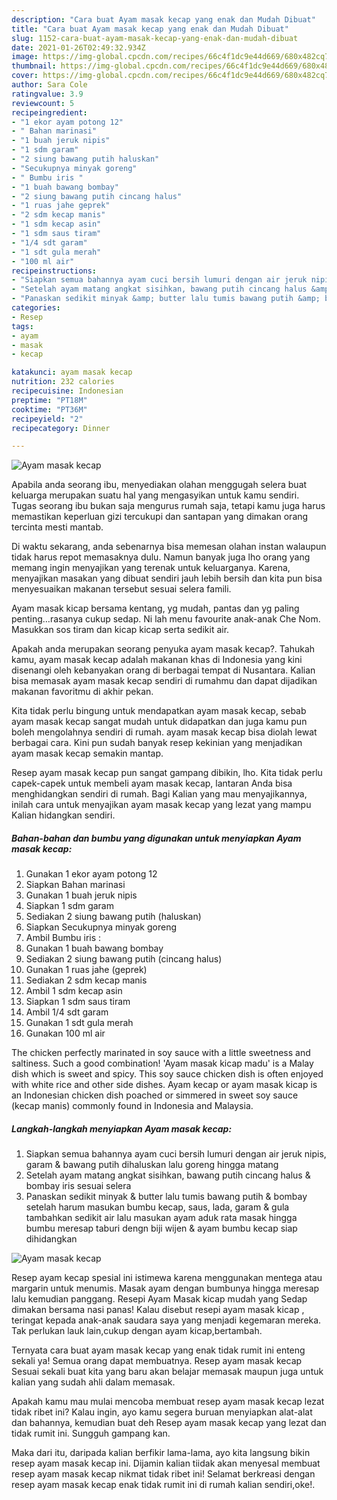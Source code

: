 ```yaml
---
description: "Cara buat Ayam masak kecap yang enak dan Mudah Dibuat"
title: "Cara buat Ayam masak kecap yang enak dan Mudah Dibuat"
slug: 1152-cara-buat-ayam-masak-kecap-yang-enak-dan-mudah-dibuat
date: 2021-01-26T02:49:32.934Z
image: https://img-global.cpcdn.com/recipes/66c4f1dc9e44d669/680x482cq70/ayam-masak-kecap-foto-resep-utama.jpg
thumbnail: https://img-global.cpcdn.com/recipes/66c4f1dc9e44d669/680x482cq70/ayam-masak-kecap-foto-resep-utama.jpg
cover: https://img-global.cpcdn.com/recipes/66c4f1dc9e44d669/680x482cq70/ayam-masak-kecap-foto-resep-utama.jpg
author: Sara Cole
ratingvalue: 3.9
reviewcount: 5
recipeingredient:
- "1 ekor ayam potong 12"
- " Bahan marinasi"
- "1 buah jeruk nipis"
- "1 sdm garam"
- "2 siung bawang putih haluskan"
- "Secukupnya minyak goreng"
- " Bumbu iris "
- "1 buah bawang bombay"
- "2 siung bawang putih cincang halus"
- "1 ruas jahe geprek"
- "2 sdm kecap manis"
- "1 sdm kecap asin"
- "1 sdm saus tiram"
- "1/4 sdt garam"
- "1 sdt gula merah"
- "100 ml air"
recipeinstructions:
- "Siapkan semua bahannya ayam cuci bersih lumuri dengan air jeruk nipis, garam &amp; bawang putih dihaluskan lalu goreng hingga matang"
- "Setelah ayam matang angkat sisihkan, bawang putih cincang halus &amp; bombay iris sesuai selera"
- "Panaskan sedikit minyak &amp; butter lalu tumis bawang putih &amp; bombay setelah harum masukan bumbu kecap, saus, lada, garam &amp; gula tambahkan sedikit air lalu masukan ayam aduk rata masak hingga bumbu meresap taburi dengn biji wijen &amp; ayam bumbu kecap siap dihidangkan"
categories:
- Resep
tags:
- ayam
- masak
- kecap

katakunci: ayam masak kecap 
nutrition: 232 calories
recipecuisine: Indonesian
preptime: "PT18M"
cooktime: "PT36M"
recipeyield: "2"
recipecategory: Dinner

---
```



![Ayam masak kecap](https://img-global.cpcdn.com/recipes/66c4f1dc9e44d669/680x482cq70/ayam-masak-kecap-foto-resep-utama.jpg)

Apabila anda seorang ibu, menyediakan olahan menggugah selera buat keluarga merupakan suatu hal yang mengasyikan untuk kamu sendiri. Tugas seorang ibu bukan saja mengurus rumah saja, tetapi kamu juga harus memastikan keperluan gizi tercukupi dan santapan yang dimakan orang tercinta mesti mantab.

Di waktu  sekarang, anda sebenarnya bisa memesan olahan instan walaupun tidak harus repot memasaknya dulu. Namun banyak juga lho orang yang memang ingin menyajikan yang terenak untuk keluarganya. Karena, menyajikan masakan yang dibuat sendiri jauh lebih bersih dan kita pun bisa menyesuaikan makanan tersebut sesuai selera famili. 

Ayam masak kicap bersama kentang, yg mudah, pantas dan yg paling penting…rasanya cukup sedap. Ni lah menu favourite anak-anak Che Nom. Masukkan sos tiram dan kicap kicap serta sedikit air.

Apakah anda merupakan seorang penyuka ayam masak kecap?. Tahukah kamu, ayam masak kecap adalah makanan khas di Indonesia yang kini disenangi oleh kebanyakan orang di berbagai tempat di Nusantara. Kalian bisa memasak ayam masak kecap sendiri di rumahmu dan dapat dijadikan makanan favoritmu di akhir pekan.

Kita tidak perlu bingung untuk mendapatkan ayam masak kecap, sebab ayam masak kecap sangat mudah untuk didapatkan dan juga kamu pun boleh mengolahnya sendiri di rumah. ayam masak kecap bisa diolah lewat berbagai cara. Kini pun sudah banyak resep kekinian yang menjadikan ayam masak kecap semakin mantap.

Resep ayam masak kecap pun sangat gampang dibikin, lho. Kita tidak perlu capek-capek untuk membeli ayam masak kecap, lantaran Anda bisa menghidangkan sendiri di rumah. Bagi Kalian yang mau menyajikannya, inilah cara untuk menyajikan ayam masak kecap yang lezat yang mampu Kalian hidangkan sendiri.

<!--inarticleads1-->

##### Bahan-bahan dan bumbu yang digunakan untuk menyiapkan Ayam masak kecap:

1. Gunakan 1 ekor ayam potong 12
1. Siapkan  Bahan marinasi
1. Gunakan 1 buah jeruk nipis
1. Siapkan 1 sdm garam
1. Sediakan 2 siung bawang putih (haluskan)
1. Siapkan Secukupnya minyak goreng
1. Ambil  Bumbu iris :
1. Gunakan 1 buah bawang bombay
1. Sediakan 2 siung bawang putih (cincang halus)
1. Gunakan 1 ruas jahe (geprek)
1. Sediakan 2 sdm kecap manis
1. Ambil 1 sdm kecap asin
1. Siapkan 1 sdm saus tiram
1. Ambil 1/4 sdt garam
1. Gunakan 1 sdt gula merah
1. Gunakan 100 ml air


The chicken perfectly marinated in soy sauce with a little sweetness and saltiness. Such a good combination! &#39;Ayam masak kicap madu&#39; is a Malay dish which is sweet and spicy. This soy sauce chicken dish is often enjoyed with white rice and other side dishes. Ayam kecap or ayam masak kicap is an Indonesian chicken dish poached or simmered in sweet soy sauce (kecap manis) commonly found in Indonesia and Malaysia. 

<!--inarticleads2-->

##### Langkah-langkah menyiapkan Ayam masak kecap:

1. Siapkan semua bahannya ayam cuci bersih lumuri dengan air jeruk nipis, garam &amp; bawang putih dihaluskan lalu goreng hingga matang
1. Setelah ayam matang angkat sisihkan, bawang putih cincang halus &amp; bombay iris sesuai selera
1. Panaskan sedikit minyak &amp; butter lalu tumis bawang putih &amp; bombay setelah harum masukan bumbu kecap, saus, lada, garam &amp; gula tambahkan sedikit air lalu masukan ayam aduk rata masak hingga bumbu meresap taburi dengn biji wijen &amp; ayam bumbu kecap siap dihidangkan
<img src="//assets-global.cpcdn.com/assets/icons/button_play-2c75c40dde080a61004c1f40b05d8f140eaff45d7e9e6481dc71c63d2e7c4909.png" alt="Ayam masak kecap">

Resep ayam kecap spesial ini istimewa karena menggunakan mentega atau margarin untuk menumis. Masak ayam dengan bumbunya hingga meresap lalu kemudian panggang. Resepi Ayam Masak kicap mudah yang Sedap dimakan bersama nasi panas! Kalau disebut resepi ayam masak kicap , teringat kepada anak-anak saudara saya yang menjadi kegemaran mereka. Tak perlukan lauk lain,cukup dengan ayam kicap,bertambah. 

Ternyata cara buat ayam masak kecap yang enak tidak rumit ini enteng sekali ya! Semua orang dapat membuatnya. Resep ayam masak kecap Sesuai sekali buat kita yang baru akan belajar memasak maupun juga untuk kalian yang sudah ahli dalam memasak.

Apakah kamu mau mulai mencoba membuat resep ayam masak kecap lezat tidak ribet ini? Kalau ingin, ayo kamu segera buruan menyiapkan alat-alat dan bahannya, kemudian buat deh Resep ayam masak kecap yang lezat dan tidak rumit ini. Sungguh gampang kan. 

Maka dari itu, daripada kalian berfikir lama-lama, ayo kita langsung bikin resep ayam masak kecap ini. Dijamin kalian tiidak akan menyesal membuat resep ayam masak kecap nikmat tidak ribet ini! Selamat berkreasi dengan resep ayam masak kecap enak tidak rumit ini di rumah kalian sendiri,oke!.

